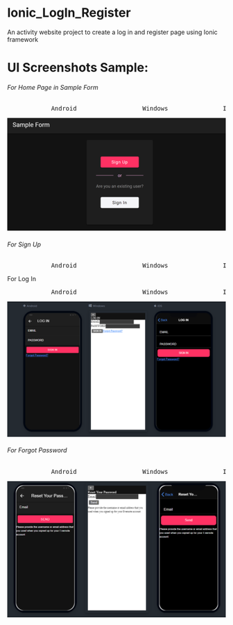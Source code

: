 # Ionic_LogIn_Register

An activity website project to create a log in and register page using Ionic framework

# UI Screenshots Sample:

###### For Home Page in Sample Form

<pre>            Android 		 		  Windows 				IOS</pre>

![1658821838994](image/README/1658821838994.png)

###### For Sign Up

<pre>            Android 		 		  Windows 				IOS</pre>


For Log In

<pre>            Android 		 		  Windows 				IOS</pre>

![1658391750386](image/README/1658391750386.png)

###### For Forgot Password

<pre>            Android 		 		  Windows 				IOS</pre>

![1658378815947](image/README/1658378815947.png)
